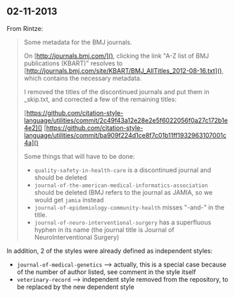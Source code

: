 ## 02-11-2013

From Rintze:

> Some metadata for the BMJ journals.
> 
> On [http://journals.bmj.com/](), clicking the link "A-Z list of BMJ publications (KBART)" resolves to
> [http://journals.bmj.com/site/KBART/BMJ_AllTitles_2012-08-16.txt](), which contains the necessary metadata.
> 
> I removed the titles of the discontinued journals and put them in _skip.txt, and corrected a few of the remaining titles:
> 
> [https://github.com/citation-style-language/utilities/commit/2c49f43a12e28e2e5f6022056f0a27c172b1e4e2]()
> [https://github.com/citation-style-language/utilities/commit/ba909f224d1ce8f7c01b11ff1932963107001c4a]()
> 
> Some things that will have to be done:
> 
> * `quality-safety-in-health-care` is a discontinued journal and should be deleted
> * `journal-of-the-american-medical-informatics-association` should be deleted (BMJ refers to the journal as JAMIA, so we would get `jamia` instead
> * `journal-of-epidemiology-community-health` misses "-and-" in the title.
> * `journal-of-neuro-interventional-surgery` has a superfluous hyphen in its name (the journal title is Journal of NeuroInterventional Surgery)


In addition, 2 of the styles were already defined as independent styles:

* `journal-of-medical-genetics` --> actually, this is a special case because of the number of author listed, see comment in the style itself
* `veterinary-record` --> independent style removed from the repository, to be replaced by the new dependent style

